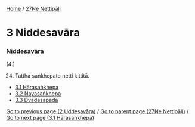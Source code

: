 
[Home](/) / [27Ne Nettipāḷi](/tipitaka/27Ne.md)

# 3 Niddesavāra

### Niddesavāra

(4.)

24. Tattha saṅkhepato netti kittitā.

* [3.1 Hārasaṅkhepa](/tipitaka/27Ne/3/3.1.md)
* [3.2 Nayasaṅkhepa](/tipitaka/27Ne/3/3.2.md)
* [3.3 Dvādasapada](/tipitaka/27Ne/3/3.3.md)

[Go to previous page (2 Uddesavāra)](/tipitaka/27Ne/2.md) / [Go to parent page (27Ne Nettipāḷi)](/tipitaka/27Ne/0.md) / [Go to next page (3.1 Hārasaṅkhepa)](/tipitaka/27Ne/3/3.1.md)


